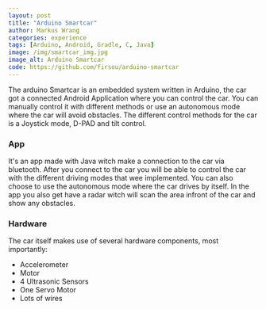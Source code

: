 ```yaml
---
layout: post
title: "Arduino Smartcar"
author: Markus Wrang
categories: experience
tags: [Arduino, Android, Gradle, C, Java]
image: /img/smartcar_img.jpg
image_alt: Arduino Smartcar
code: https://github.com/firsou/arduino-smartcar
---
```


The arduino Smartcar is an embedded system written in Arduino, the car got a connected Android Application
where you can control the car. You can manually control it with different methods or use an autonomous mode where the car will
avoid obstacles. The different control methods for the car is a Joystick mode, D-PAD and tilt control.

### App

It's an app made with Java witch make a connection to the car via bluetooth. After you connect to the car you will be able to control the car
with the different driving modes that wee implemented. You can also choose to use the autonomous mode where the car drives by itself.
In the app you also get have a radar witch will scan the area infront of the car and show any obstacles.

### Hardware

The car itself makes use of several hardware components, most importantly:

- Accelerometer
- Motor
- 4 Ultrasonic Sensors
- One Servo Motor
- Lots of wires
